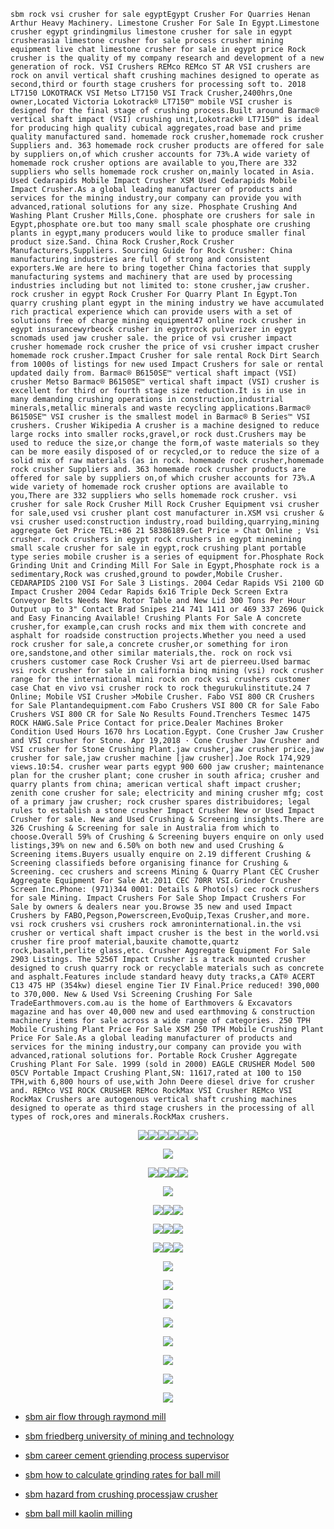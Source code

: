 ```
sbm rock vsi crusher for sale egyptEgypt Crusher For Quarries Henan Arthur Heavy Machinery. Limestone Crusher For Sale In Egypt.Limestone crusher egypt grindingmilus limestone crusher for sale in egypt crusherasia limestone crusher for sale process crusher mining equipment live chat limestone crusher for sale in egypt price Rock crusher is the quality of my company research and development of a new generation of rock. VSI Crushers REMco REMco ST AR VSI crushers are rock on anvil vertical shaft crushing machines designed to operate as second,third or fourth stage crushers for processing soft to. 2018 LT7150 LOKOTRACK VSI Metso LT7150 VSI Track Crusher,2400hrs,One owner,Located Victoria Lokotrack® LT7150™ mobile VSI crusher is designed for the final stage of crushing process.Built around Barmac® vertical shaft impact (VSI) crushing unit,Lokotrack® LT7150™ is ideal for producing high quality cubical aggregates,road base and prime quality manufactured sand. homemade rock crusher,homemade rock crusher Suppliers and. 363 homemade rock crusher products are offered for sale by suppliers on,of which crusher accounts for 73%.A wide variety of homemade rock crusher options are available to you,There are 332 suppliers who sells homemade rock crusher on,mainly located in Asia. Used Cedarapids Mobile Impact Crusher XSM Used Cedarapids Mobile Impact Crusher.As a global leading manufacturer of products and services for the mining industry,our company can provide you with advanced,rational solutions for any size. Phosphate Crushing And Washing Plant Crusher Mills,Cone. phosphate ore crushers for sale in Egypt,phosphate ore.but too many small scale phosphate ore crushing plants in egypt,many producers would like to produce smaller final product size.Sand. China Rock Crusher,Rock Crusher Manufacturers,Suppliers. Sourcing Guide for Rock Crusher: China manufacturing industries are full of strong and consistent exporters.We are here to bring together China factories that supply manufacturing systems and machinery that are used by processing industries including but not limited to: stone crusher,jaw crusher. rock crusher in egypt Rock Crusher For Quarry Plant In Egypt.Ton quarry crushing plant egypt in the mining industry we have accumulated rich practical experience which can provide users with a set of solutions free of charge mining equipment47 online rock crusher in egypt insurancewyrbeock crusher in egyptrock pulverizer in egypt scnomads used jaw crusher sale. the price of vsi crusher impact crusher homemade rock crusher the price of vsi crusher impact crusher homemade rock crusher.Impact Crusher for sale rental Rock Dirt Search from 1000s of listings for new used Impact Crushers for sale or rental updated daily from. Barmac® B6150SE™ vertical shaft impact (VSI) crusher Metso Barmac® B6150SE™ vertical shaft impact (VSI) crusher is excellent for third or fourth stage size reduction.It is in use in many demanding crushing operations in construction,industrial minerals,metallic minerals and waste recycling applications.Barmac® B6150SE™ VSI crusher is the smallest model in Barmac® B Series™ VSI crushers. Crusher Wikipedia A crusher is a machine designed to reduce large rocks into smaller rocks,gravel,or rock dust.Crushers may be used to reduce the size,or change the form,of waste materials so they can be more easily disposed of or recycled,or to reduce the size of a solid mix of raw materials (as in rock. homemade rock crusher,homemade rock crusher Suppliers and. 363 homemade rock crusher products are offered for sale by suppliers on,of which crusher accounts for 73%.A wide variety of homemade rock crusher options are available to you,There are 332 suppliers who sells homemade rock crusher. vsi crusher for sale Rock Crusher Mill Rock Crusher Equipment vsi crusher for sale,used vsi crusher plant cost manufacturer in.XSM vsi crusher & vsi crusher used:construction industry,road building,quarrying,mining aggregate Get Price TEL:+86 21 58386189.Get Price » Chat Online ; Vsi crusher. rock crushers in egypt rock crushers in egypt minemining small scale crusher for sale in egypt,rock crushing plant portable type series mobile crusher is a series of equipment for.Phosphate Rock Grinding Unit and Crinding Mill For Sale in Egypt,Phosphate rock is a sedimentary,Rock was crushed,ground to powder,Mobile Crusher. CEDARAPIDS 2100 VSI For Sale 3 Listings. 2004 Cedar Rapids VSi 2100 GD Impact Crusher 2004 Cedar Rapids 6x16 Triple Deck Screen Extra Conveyor Belts Needs New Rotor Table and New Lid 300 Tons Per Hour Output up to 3" Contact Brad Snipes 214 741 1411 or 469 337 2696 Quick and Easy Financing Available! Crushing Plants For Sale A concrete crusher,for example,can crush rocks and mix them with concrete and asphalt for roadside construction projects.Whether you need a used rock crusher for sale,a concrete crusher,or something for iron ore,sandstone,and other similar materials,the. rock on rock vsi crushers customer case Rock Crusher Vsi art de pierreeu.Used barmac vsi rock crusher for sale in california binq mining (vsi) rock crusher range for the international mini rock on rock vsi crushers customer case Chat en vivo vsi crusher rock to rock thegurukulinstitute.24 7 Online; Mobile VSI Crusher >Mobile Crusher. Fabo VSI 800 CR Crushers for Sale Plantandequipment.com Fabo Crushers VSI 800 CR for Sale Fabo Crushers VSI 800 CR for Sale No Results Found.Trenchers Tesmec 1475 ROCK HAWG.Sale Price Contact for price.Dealer Machines Broker Condition Used Hours 1670 hrs Location.Egypt. Cone Crusher Jaw Crusher and VSI crusher for Stone. Apr 19,2018 · Cone Crusher Jaw Crusher and VSI crusher for Stone Crushing Plant.jaw crusher,jaw crusher price,jaw crusher for sale,jaw crusher machine [jaw crusher].Joe Rock 174,929 views.10:54. crusher wear parts egypt 900 600 jaw crusher; maintenance plan for the crusher plant; cone crusher in south africa; crusher and quarry plants from china; american vertical shaft impact crusher; zenith cone crusher for sale; electricity and mining crusher mfg; cost of a primary jaw crusher; rock crusher spares distribuidores; legal rules to establish a stone crusher Impact Crusher New or Used Impact Crusher for sale. New and Used Crushing & Screening insights.There are 326 Crushing & Screening for sale in Australia from which to choose.Overall 59% of Crushing & Screening buyers enquire on only used listings,39% on new and 6.50% on both new and used Crushing & Screening items.Buyers usually enquire on 2.19 different Crushing & Screening classifieds before organising finance for Crushing & Screening. cec crushers and screens Mining & Quarry Plant CEC Crusher Aggregate Equipment For Sale At.2011 CEC 70RR VSI.Grinder Crusher Screen Inc.Phone: (971)344 0001: Details & Photo(s) cec rock crushers for sale Mining. Impact Crushers For Sale Shop Impact Crushers For Sale by owners & dealers near you.Browse 35 new and used Impact Crushers by FABO,Pegson,Powerscreen,EvoQuip,Texas Crusher,and more. vsi rock crushers vsi crushers rock amroninternational.in.the vsi crusher or vertical shaft impact crusher is the best in the world.vsi crusher fire proof material,bauxite chamotte,quartz rock,basalt,perlite glass,etc. Crusher Aggregate Equipment For Sale 2903 Listings. The 5256T Impact Crusher is a track mounted crusher designed to crush quarry rock or recyclable materials such as concrete and asphalt.Features include standard heavy duty tracks,a CAT® ACERT C13 475 HP (354kw) diesel engine Tier IV Final.Price reduced! 390,000 to 370,000. New & Used Vsi Screening Crushing For Sale TradeEarthmovers.com.au is the home of Earthmovers & Excavators magazine and has over 40,000 new and used earthmoving & construction machinery items for sale across a wide range of categories. 250 TPH Mobile Crushing Plant Price For Sale XSM 250 TPH Mobile Crushing Plant Price For Sale.As a global leading manufacturer of products and services for the mining industry,our company can provide you with advanced,rational solutions for. Portable Rock Crusher Aggregate Crushing Plant For Sale. 1999 (sold in 2000) EAGLE CRUSHER Model 500 05CV Portable Impact Crushing Plant,SN: 11617,rated at 100 to 150 TPH,with 6,800 hours of use,with John Deere diesel drive for crusher and. REMco VSI ROCK CRUSHER REMco RockMax VSI Crusher REMco VSI RockMax Crushers are autogenous vertical shaft crushing machines designed to operate as third stage crushers in the processing of all types of rock,ores and minerals.RockMax crushers. 
```

<div align="center">
  
<a rel="nofollow" href="https://m.shibang-china.com?f=github&k=sbm+rock+vsi+crusher+for+sale+egypt"><img src="https://static.shibang-china.com/en/l.png"></a><img src="https://static.shibang-china.com/en/hw.png"><a rel="nofollow" href="https://m.shibang-china.com/product/?f=github&k=sbm+rock+vsi+crusher+for+sale+egypt"><img src="https://static.shibang-china.com/en/p.png"></a><a rel="nofollow" href="https://m.shibang-china.com/cases/?f=github&k=sbm+rock+vsi+crusher+for+sale+egypt"><img src="https://static.shibang-china.com/en/c.png"></a><a rel="nofollow" href="https://m.shibang-china.com/news/?f=github&k=sbm+rock+vsi+crusher+for+sale+egypt"><img src="https://static.shibang-china.com/en/n.png"></a><a rel="nofollow" href="https://m.shibang-china.com?f=github&k=sbm+rock+vsi+crusher+for+sale+egypt"><img src="https://static.shibang-china.com/en/m.png"></a>

<a rel="nofollow" href="https://m.shibang-china.com/product/?f=github&k=sbm+rock+vsi+crusher+for+sale+egypt"><img src="https://static.shibang-china.com/en/b.jpg"></a>
  
<a rel="nofollow" href="https://m.shibang-china.com/solution-aggregate.html?f=github&k=sbm+rock+vsi+crusher+for+sale+egypt"><img src="https://static.shibang-china.com/en/a.jpg"></a><a rel="nofollow" href="https://m.shibang-china.com/solution-mine.html?f=github&k=sbm+rock+vsi+crusher+for+sale+egypt"><img src="https://static.shibang-china.com/en/m.jpg"></a><a rel="nofollow" href="https://m.shibang-china.com/solution-mill.html?f=github&k=sbm+rock+vsi+crusher+for+sale+egypt"><img src="https://static.shibang-china.com/en/g.jpg"></a><a rel="nofollow" href="https://m.shibang-china.com/solution-epc.html?f=github&k=sbm+rock+vsi+crusher+for+sale+egypt"><img src="https://static.shibang-china.com/en/e.jpg"></a>

<a rel="nofollow" href="https://m.shibang-china.com/product/?f=github&k=sbm+rock+vsi+crusher+for+sale+egypt"><img src="https://static.shibang-china.com/en/a-p.png"></a>

<a rel="nofollow" href="https://m.shibang-china.com/product/crusher/c6x.html?f=github&k=sbm+rock+vsi+crusher+for+sale+egypt"><img src="https://static.shibang-china.com/en/j.jpg"></a><a rel="nofollow" href="https://m.shibang-china.com/product/crusher/ci5x.html?f=github&k=sbm+rock+vsi+crusher+for+sale+egypt"><img src="https://static.shibang-china.com/en/i.jpg"></a><a rel="nofollow" href="https://m.shibang-china.com/product/crusher/hst.html?f=github&k=sbm+rock+vsi+crusher+for+sale+egypt"><img src="https://static.shibang-china.com/en/c.jpg"></a>

<a rel="nofollow" href="https://m.shibang-china.com/product/mill/mtw.html?f=github&k=sbm+rock+vsi+crusher+for+sale+egypt"><img src="https://static.shibang-china.com/en/mtw.jpg"></a><a rel="nofollow" href="https://m.shibang-china.com/product/mill/scm.html?f=github&k=sbm+rock+vsi+crusher+for+sale+egypt"><img src="https://static.shibang-china.com/en/scm.jpg"></a><a rel="nofollow" href="https://m.shibang-china.com/product/mill/lm.html?f=github&k=sbm+rock+vsi+crusher+for+sale+egypt"><img src="https://static.shibang-china.com/en/lm.jpg"></a>

<a rel="nofollow" href="https://m.shibang-china.com/product/sand/vsi6x.html?f=github&k=sbm+rock+vsi+crusher+for+sale+egypt"><img src="https://static.shibang-china.com/en/6x.jpg"></a><a rel="nofollow" href="https://m.shibang-china.com/product/sand/vu.html?f=github&k=sbm+rock+vsi+crusher+for+sale+egypt"><img src="https://static.shibang-china.com/en/vu.jpg"></a><a rel="nofollow" href="https://m.shibang-china.com/product/mobile/klun.html?f=github&k=sbm+rock+vsi+crusher+for+sale+egypt"><img src="https://static.shibang-china.com/en/k.jpg"></a>

<a rel="nofollow" href="https://m.shibang-china.com/cases/?f=github&k=sbm+rock+vsi+crusher+for+sale+egypt"><img src="https://static.shibang-china.com/en/case.png"></a>

<a rel="nofollow" href="https://m.shibang-china.com/cases/aggregate/202.html?f=github&k=sbm+rock+vsi+crusher+for+sale+egypt"><img src="https://static.shibang-china.com/en/c-1.jpg"></a>

<a rel="nofollow" href="https://m.shibang-china.com/cases/aggregate/203.html?f=github&k=sbm+rock+vsi+crusher+for+sale+egypt"><img src="https://static.shibang-china.com/en/c-2.jpg"></a>

<a rel="nofollow" href="https://m.shibang-china.com/cases/mill/123.html?f=github&k=sbm+rock+vsi+crusher+for+sale+egypt"><img src="https://static.shibang-china.com/en/c-3.jpg"></a>

<a rel="nofollow" href="https://m.shibang-china.com/contact_us.html?f=github&k=sbm+rock+vsi+crusher+for+sale+egypt"><img src="https://static.shibang-china.com/en/contact.png"></a>

<a rel="nofollow" href="https://swt.shibang-china.com/?f=github&k=sbm+rock+vsi+crusher+for+sale+egypt"><img src="https://static.shibang-china.com/en/chat.png"></a>

<a rel="nofollow" href="https://whatsapp.shibangsoft.com/WhatsApp.php?f=github&k=sbm+rock+vsi+crusher+for+sale+egypt"><img src="https://static.shibang-china.com/en/whatsapp.png"></a>

<a rel="nofollow" href="https://m.shibang-china.com/?f=github&k=sbm+rock+vsi+crusher+for+sale+egypt"><img src="https://static.shibang-china.com/en/website.png"></a>

</div>


* [sbm air flow through raymond mill](sbm%20air%20flow%20through%20raymond%20mill.md)

* [sbm friedberg university of mining and technology](sbm%20friedberg%20university%20of%20mining%20and%20technology.md)

* [sbm career cement griending process supervisor](sbm%20career%20cement%20griending%20process%20supervisor.md)

* [sbm how to calculate grinding rates for ball mill](sbm%20how%20to%20calculate%20grinding%20rates%20for%20ball%20mill.md)

* [sbm hazard from crushing processjaw crusher](sbm%20hazard%20from%20crushing%20processjaw%20crusher.md)

* [sbm ball mill kaolin milling](sbm%20ball%20mill%20kaolin%20milling.md)